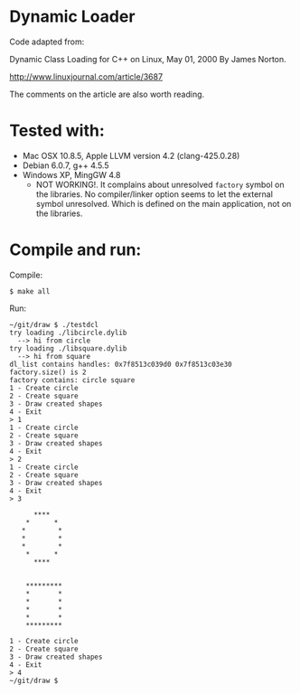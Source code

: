 
# Dynamic Loader

Code adapted from:

Dynamic Class Loading for C++ on Linux, May 01, 2000  By James Norton.

   <http://www.linuxjournal.com/article/3687>

The comments on the article are also worth reading.

# Tested with:

* Mac OSX 10.8.5, Apple LLVM version 4.2 (clang-425.0.28)
* Debian 6.0.7, g++ 4.5.5
* Windows XP, MingGW 4.8
  * NOT WORKING!. It complains about unresolved `factory` symbol on the libraries. No compiler/linker option seems to let the external symbol unresolved. Which is defined on the main application, not on the libraries.

# Compile and run:

Compile:

```
$ make all
```

Run:

```
~/git/draw $ ./testdcl
try loading ./libcircle.dylib
  --> hi from circle
try loading ./libsquare.dylib
  --> hi from square
dl_list contains handles: 0x7f8513c039d0 0x7f8513c03e30
factory.size() is 2
factory contains: circle square
1 - Create circle
2 - Create square
3 - Draw created shapes
4 - Exit
> 1
1 - Create circle
2 - Create square
3 - Draw created shapes
4 - Exit
> 2
1 - Create circle
2 - Create square
3 - Draw created shapes
4 - Exit
> 3

      ****
    *      *
   *        *
   *        *
   *        *
    *      *
      ****


    *********
    *       *
    *       *
    *       *
    *       *
    *********

1 - Create circle
2 - Create square
3 - Draw created shapes
4 - Exit
> 4
~/git/draw $
```
